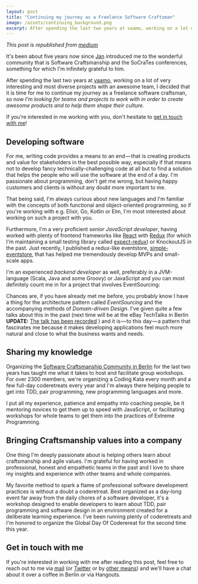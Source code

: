 ```yaml
---
layout: post
title: "Continuing my journey as a Freelance Software Craftsman"
image: /assets/continuing_background.png
excerpt: After spending the last two years at vaamo, working on a lot of very interesting and most diverse projects with an awesome team, I decided that it is time for me to continue my journey as a freelance software craftsman, so now I’m looking for teams and projects to work with in order to create awesome products and to help them shape their culture.
---
```


*This post is republished from [medium](https://medium.com/@rradczewski/continuing-my-journey-as-a-freelance-software-craftsman-4df60f023f20)*

It's been about five years now since [Jan](https://twitter.com/janernsting) introduced me to the wonderful community that is Software Craftsmanship and the SoCraTes conferences, something for which I'm infinitely grateful to him.

After spending the last two years at [vaamo](https://codecraft.vaamo.de), working on a lot of very interesting and most diverse projects with an awesome team, I decided that it is time for me to continue my journey as a freelance software craftsman, so now *I'm looking for teams and projects to work with in order to create awesome products and to help them shape their culture.*

If you're interested in me working with you, don't hesitate to [get in touch with me](mailto:raimo@craftswerk.io)!

## Developing software

For me, writing code provides a means to an end — that is creating products and value for stakeholders in the best possible way, especially if that means not to develop fancy technically-challenging code at all but to find a solution that helps the people who will use the software at the end of a day. I'm passionate about programming, don't get me wrong, but having happy customers and clients is without any doubt more important to me.

That being said, I'm always curious about new languages and I'm familiar with the concepts of both functional and object-oriented programming, so if you're working with e.g. Elixir, Go, Kotlin or Elm, I'm most interested about working on such a project with you.

Furthermore, I'm a very proficient *senior JavaScript developer*, having worked with plenty of frontend frameworks like [React](https://facebook.github.io/react/) with [Redux](http://redux.js.org/) (for which I'm maintaining a small testing library called [expect-redux](https://github.com/rradczewski/expect-redux)) or KnockoutJS in the past. Just recently, I published a redux-like eventstore, [simple-eventstore](https://github.com/rradczewski/simple-eventstore), that has helped me tremendously develop MVPs and small-scale apps.

I'm an experienced *backend developer* as well, preferably in a JVM-language (Scala, Java and some Groovy) or JavaScript and you can most definitely count me in for a project that involves EventSourcing:

Chances are, if you have already met me before, you probably know I have a thing for the architecture pattern called *EventSourcing* and the accompanying methods of *Domain-driven Design*. I've given quite a few talks about this in the past (next time will be at the eBay TechTalks in Berlin **UPDATE:** [The talk has been recorded](https://www.youtube.com/watch?v=bOX0akLqXeA) ) and it is — to this day — a pattern that fascinates me because it makes developing applications feel much more natural and close to what the business wants and needs.

## Sharing my knowledge

Organizing the [Software Craftsmanship Community in Berlin](http://www.meetup.com/Software-Craftsmanship-Berlin/) for the last two years has taught me what it takes to host and facilitate group workshops. For over 2300 members, we're organizing a Coding Kata every month and a few full-day coderetreats every year and I'm always there helping people to get into TDD, pair programming, new programming languages and more.

I put all my experience, patience and empathy into coaching people, be it mentoring novices to get them up to speed with JavaScript, or facilitating workshops for whole teams to get them into the practices of Extreme Programming.

## Bringing Craftsmanship values into a company

One thing I'm deeply passionate about is helping others learn about craftsmanship and agile values. I'm grateful for having worked in professional, honest and empathetic teams in the past and I love to share my insights and experience with other teams and whole companies.

My favorite method to spark a flame of professional software development practices is without a doubt a coderetreat. Best organized as a day-long event far away from the daily chores of a software developer, it's a workshop designed to enable developers to learn about TDD, pair programming and software design in an environment created for a deliberate learning experience. I've been running plenty of coderetreats and I'm honored to organize the Global Day Of Coderereat for the second time this year.

## Get in touch with me


If you're interested in working with me after reading this post, feel free to reach out to me via [mail](mailto:raimo@craftswerk.io) (or [Twitter](https://twitter.com/rradczewski) or by [other means](https://rradczewski.github.io/)) and we'll have a chat about it over a coffee in Berlin or via Hangouts.
